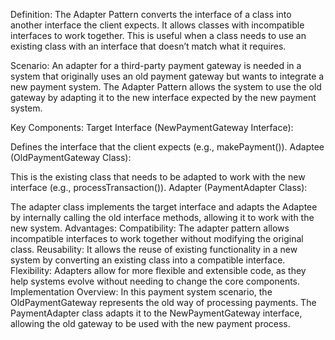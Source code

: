 Definition:
The Adapter Pattern converts the interface of a class into another interface the client expects. It allows classes with incompatible interfaces to work together. This is useful when a class needs to use an existing class with an interface that doesn’t match what it requires.

Scenario:
An adapter for a third-party payment gateway is needed in a system that originally uses an old payment gateway but wants to integrate a new payment system. The Adapter Pattern allows the system to use the old gateway by adapting it to the new interface expected by the new payment system.

Key Components:
Target Interface (NewPaymentGateway Interface):

Defines the interface that the client expects (e.g., makePayment()).
Adaptee (OldPaymentGateway Class):

This is the existing class that needs to be adapted to work with the new interface (e.g., processTransaction()).
Adapter (PaymentAdapter Class):

The adapter class implements the target interface and adapts the Adaptee by internally calling the old interface methods, allowing it to work with the new system.
Advantages:
Compatibility: The adapter pattern allows incompatible interfaces to work together without modifying the original class.
Reusability: It allows the reuse of existing functionality in a new system by converting an existing class into a compatible interface.
Flexibility: Adapters allow for more flexible and extensible code, as they help systems evolve without needing to change the core components.
Implementation Overview:
In this payment system scenario, the OldPaymentGateway represents the old way of processing payments. The PaymentAdapter class adapts it to the NewPaymentGateway interface, allowing the old gateway to be used with the new payment process.